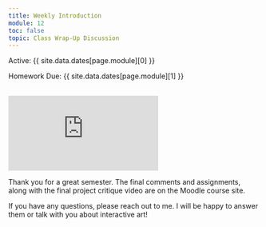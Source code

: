 ```yaml
---
title: Weekly Introduction
module: 12
toc: false
topic: Class Wrap-Up Discussion
---
```




Active: {{ site.data.dates[page.module][0] }}

Homework Due: {{ site.data.dates[page.module][1] }}

<br />


<div class="embed-responsive embed-responsive-16by9"><iframe class="embed-responsive-item" src="https://www.youtube.com/embed/dVErhShGgJI" frameborder="0" allow="accelerometer; autoplay; encrypted-media; gyroscope; picture-in-picture" allowfullscreen></iframe></div>

Thank you for a great semester. The final comments and assignments, along with the final project critique video are on the Moodle course site.

If you have any questions, please reach out to me. I will be happy to answer them or talk with you about interactive art!
